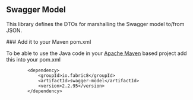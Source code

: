 ## Swagger Model

This library defines the DTOs for marshalling the Swagger model to/from JSON.

### Add it to your Maven pom.xml

To be able to use the Java code in your [Apache Maven](http://maven.apache.org/) based project add this into your pom.xml

            <dependency>
                <groupId>io.fabric8</groupId>
                <artifactId>swagger-model</artifactId>
                <version>2.2.95</version>
            </dependency>

